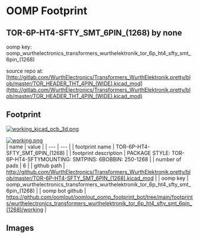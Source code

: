 # OOMP Footprint  
## TOR-6P-HT4-SFTY_SMT_6PIN_(1268)  by none  
  
oomp key: oomp_wurthelectronics_transformers_wurthelektronik_tor_6p_ht4_sfty_smt_6pin_(1268)  
  
source repo at: [http://gitlab.com/WurthElectronics/Transformers_WurthElektronik.pretty/blob/master/TOR_HEADER_THT_4PIN_(WIDE).kicad_mod](http://gitlab.com/WurthElectronics/Transformers_WurthElektronik.pretty/blob/master/TOR_HEADER_THT_4PIN_(WIDE).kicad_mod)  
## Footprint  
  
[![working_kicad_pcb_3d.png](working_kicad_pcb_3d_600.png)](working_kicad_pcb_3d.png)  
  
[![working.png](working_600.png)](working.png)  
| name | value | 
| --- | --- | 
| footprint name | TOR-6P-HT4-SFTY_SMT_6PIN_(1268) | 
| footprint description | PACKAGE STYLE: TOR-6P-HT4-SFTYMOUNTING: SMTPINS: 6BOBBIN: 250-1268 | 
| number of pads | 6 | 
| github path | http://github.com/WurthElectronics/Transformers_WurthElektronik.pretty/blob/master/TOR-6P-HT4-SFTY_SMT_6PIN_(1268).kicad_mod | 
| oomp key | oomp_wurthelectronics_transformers_wurthelektronik_tor_6p_ht4_sfty_smt_6pin_(1268) | 
| oomp bot github | https://github.com/oomlout/oomlout_oomp_footprint_bot/tree/main/footprints/wurthelectronics_transformers_wurthelektronik_tor_6p_ht4_sfty_smt_6pin_(1268)/working | 
## Images  
